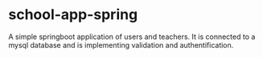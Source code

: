 # school-app-spring

A simple springboot application of users and teachers. It is connected to a mysql database and is implementing validation and authentification. 
